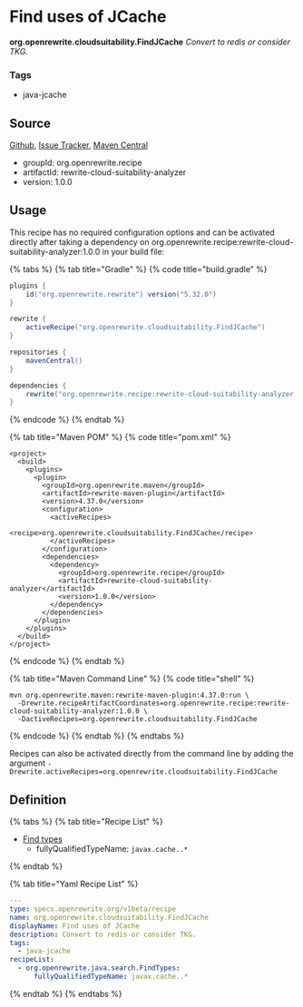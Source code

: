 # Find uses of JCache

**org.openrewrite.cloudsuitability.FindJCache**
_Convert to redis or consider TKG._

### Tags

* java-jcache

## Source

[Github](https://github.com/openrewrite/rewrite-cloud-suitability-analyzer), [Issue Tracker](https://github.com/openrewrite/rewrite-cloud-suitability-analyzer/issues), [Maven Central](https://search.maven.org/artifact/org.openrewrite.recipe/rewrite-cloud-suitability-analyzer/1.0.0/jar)

* groupId: org.openrewrite.recipe
* artifactId: rewrite-cloud-suitability-analyzer
* version: 1.0.0


## Usage

This recipe has no required configuration options and can be activated directly after taking a dependency on org.openrewrite.recipe:rewrite-cloud-suitability-analyzer:1.0.0 in your build file:

{% tabs %}
{% tab title="Gradle" %}
{% code title="build.gradle" %}
```groovy
plugins {
    id("org.openrewrite.rewrite") version("5.32.0")
}

rewrite {
    activeRecipe("org.openrewrite.cloudsuitability.FindJCache")
}

repositories {
    mavenCentral()
}

dependencies {
    rewrite("org.openrewrite.recipe:rewrite-cloud-suitability-analyzer:1.0.0")
}
```
{% endcode %}
{% endtab %}

{% tab title="Maven POM" %}
{% code title="pom.xml" %}
```markup
<project>
  <build>
    <plugins>
      <plugin>
        <groupId>org.openrewrite.maven</groupId>
        <artifactId>rewrite-maven-plugin</artifactId>
        <version>4.37.0</version>
        <configuration>
          <activeRecipes>
            <recipe>org.openrewrite.cloudsuitability.FindJCache</recipe>
          </activeRecipes>
        </configuration>
        <dependencies>
          <dependency>
            <groupId>org.openrewrite.recipe</groupId>
            <artifactId>rewrite-cloud-suitability-analyzer</artifactId>
            <version>1.0.0</version>
          </dependency>
        </dependencies>
      </plugin>
    </plugins>
  </build>
</project>
```
{% endcode %}
{% endtab %}

{% tab title="Maven Command Line" %}
{% code title="shell" %}
```shell
mvn org.openrewrite.maven:rewrite-maven-plugin:4.37.0:run \
  -Drewrite.recipeArtifactCoordinates=org.openrewrite.recipe:rewrite-cloud-suitability-analyzer:1.0.0 \
  -DactiveRecipes=org.openrewrite.cloudsuitability.FindJCache
```
{% endcode %}
{% endtab %}
{% endtabs %}

Recipes can also be activated directly from the command line by adding the argument `-Drewrite.activeRecipes=org.openrewrite.cloudsuitability.FindJCache`

## Definition

{% tabs %}
{% tab title="Recipe List" %}
* [Find types](../java/search/findtypes.md)
  * fullyQualifiedTypeName: `javax.cache..*`

{% endtab %}

{% tab title="Yaml Recipe List" %}
```yaml
---
type: specs.openrewrite.org/v1beta/recipe
name: org.openrewrite.cloudsuitability.FindJCache
displayName: Find uses of JCache
description: Convert to redis or consider TKG.
tags:
  - java-jcache
recipeList:
  - org.openrewrite.java.search.FindTypes:
      fullyQualifiedTypeName: javax.cache..*

```
{% endtab %}
{% endtabs %}

